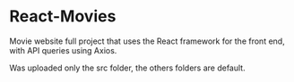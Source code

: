 # React-Movies
Movie website full project that uses the React framework for the front end,
with API queries using Axios.

Was uploaded only the src folder, the others folders are default.
